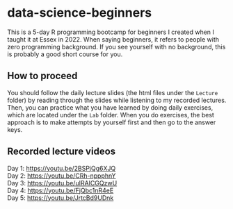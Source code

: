 # data-science-beginners

This is a 5-day R programming bootcamp for beginners I created when I taught it at Essex in 2022. When saying beginners, it refers to people with zero programming background. If you see yourself with no background, this is probably a good short course for you. 

## How to proceed
You should follow the daily lecture slides (the html files under the `Lecture` folder) by reading through the slides while listening to my recorded lectures. Then, you can practice what you have learned by doing daily exercises, which are located under the `Lab` folder. When you do exercises, the best approach is to make attempts by yourself first and then go to the answer keys. 

## Recorded lecture videos
Day 1: https://youtu.be/2BSPjQg6XJQ </br>
Day 2: https://youtu.be/CRh-nppphnY </br>
Day 3: https://youtu.be/uIRAICGQzwU </br>
Day 4: https://youtu.be/FjQbc1nR4eE </br>
Day 5: https://youtu.be/JrtcBd9UDnk </br>
